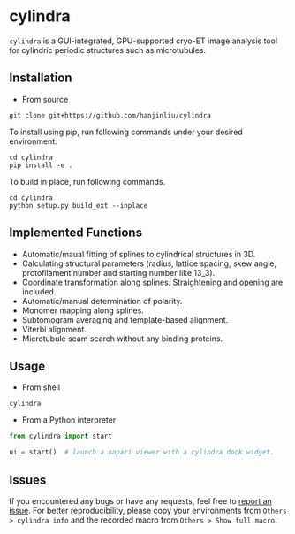 # cylindra

`cylindra` is a GUI-integrated, GPU-supported cryo-ET image analysis tool for cylindric periodic structures such as microtubules.

## Installation

- From source

```
git clone git+https://github.com/hanjinliu/cylindra
```

To install using pip, run following commands under your desired environment.

```
cd cylindra
pip install -e .
```

To build in place, run following commands.

```
cd cylindra
python setup.py build_ext --inplace
```

## Implemented Functions

- Automatic/maual fitting of splines to cylindrical structures in 3D.
- Calculating structural parameters (radius, lattice spacing, skew angle, protofilament number and starting number like 13_3).
- Coordinate transformation along splines. Straightening and opening are included.
- Automatic/manual determination of polarity.
- Monomer mapping along splines.
- Subtomogram averaging and template-based alignment.
- Viterbi alignment.
- Microtubule seam search without any binding proteins.

## Usage

- From shell

```
cylindra
```

- From a Python interpreter

```python
from cylindra import start

ui = start()  # launch a napari viewer with a cylindra dock widget.
```

## Issues

If you encountered any bugs or have any requests, feel free to [report an issue](https://github.com/hanjinliu/cylindra/issues).
For better reproducibility, please copy your environments from `Others > cylindra info` and the recorded macro from `Others > Show full macro`.
